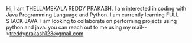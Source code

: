 Hi, I am THELLAMEKALA REDDY PRAKASH.
I am interested in coding with Java Programming Language and Python.
I am currently learning FULL STACK JAVA.
I am looking to collaborate on performing projects using python and java.
you can reach out to me using my mail-->treddyprakash123@gmail.com
